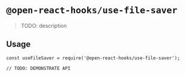 # `@open-react-hooks/use-file-saver`

> TODO: description

## Usage

```
const useFileSaver = require('@open-react-hooks/use-file-saver');

// TODO: DEMONSTRATE API
```
